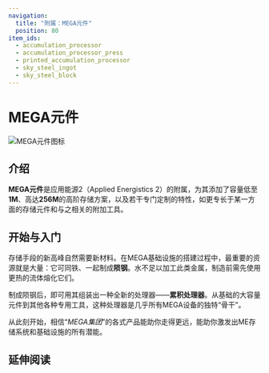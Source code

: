 ```yaml
---
navigation:
  title: "附属：MEGA元件"
  position: 80
item_ids:
  - accumulation_processor
  - accumulation_processor_press
  - printed_accumulation_processor
  - sky_steel_ingot
  - sky_steel_block
---
```


# MEGA元件

![MEGA元件图标](assets/logo.png)

## 介绍

**MEGA元件**是应用能源2（Applied Energistics 2）的附属，为其添加了容量低至**1M**、高达**256M**的高阶存储方案，以及若干专门定制的特性，如更专长于某一方面的存储元件和与之相关的附加工具。

## 开始与入门

<Row>
  <ItemImage id="sky_steel_ingot" scale="4" />
  <ItemImage id="accumulation_processor" scale="4" />
</Row>

存储手段的新高峰自然需要新材料。在MEGA基础设施的搭建过程中，最重要的资源就是大量<ItemLink id="ae2:sky_stone_block" />：它可同铁、<ItemLink id="ae2:charged_certus_quartz_crystal" />一起制成**陨钢**。水不足以加工此类金属，制造前需先使用更热的流体熔化它们。

<Row>
  <Recipe id="transform/sky_steel_ingot" />
</Row>

制成陨钢后，即可用其组装出一种全新的处理器——**累积处理器**。从基础的大容量元件到其他各种专用工具，这种处理器是几乎所有MEGA设备的独特“骨干”。

<Row>
  <RecipeFor id="accumulation_processor_press" />
  <RecipeFor id="printed_accumulation_processor" />
  <RecipeFor id="accumulation_processor" />
</Row>

从此刻开始，相信“*MEGA集团*”的各式产品能助你走得更远，能助你激发出ME存储系统和基础设施的所有潜能。

## 延伸阅读

<SubPages />
